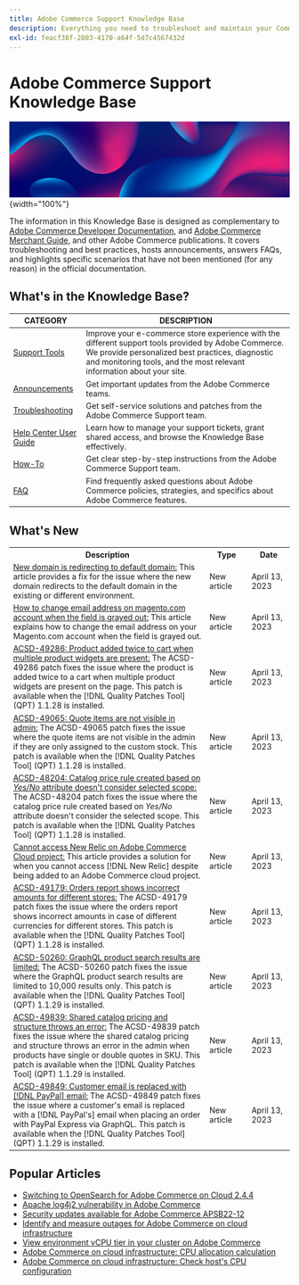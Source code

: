 ```yaml
---
title: Adobe Commerce Support Knowledge Base
description: Everything you need to troubleshoot and maintain your Commerce store.
exl-id: feacf38f-2803-4170-a64f-5d7c4567432d
---
```

# Adobe Commerce Support Knowledge Base

![Knowledge Base homepage](../help/assets/knowledge-base-home-page-cover.jpg){width="100%"}

The information in this Knowledge Base is designed as complementary to [Adobe Commerce Developer Documentation](https://developer.adobe.com/commerce/docs), and [Adobe Commerce Merchant Guide](https://experienceleague.adobe.com/docs/commerce-admin/user-guides/home.html), and other Adobe Commerce publications. It covers troubleshooting and best practices, hosts announcements, answers FAQs, and highlights specific scenarios that have not been mentioned (for any reason) in the official documentation.

## What's in the Knowledge Base?

| CATEGORY | DESCRIPTION | 
| --- | --- |
| [Support Tools](/help/support-tools/overview.md) | Improve your e-commerce store experience with the different support tools provided by Adobe Commerce. We provide personalized best practices, diagnostic and monitoring tools, and the most relevant information about your site. |
| [Announcements](/help/announcements/overview.md) | Get important updates from the Adobe Commerce teams. |
| [Troubleshooting](/help/troubleshooting/overview.md) | Get self-service solutions and patches from the Adobe Commerce Support team. |
| [Help Center User Guide](/help/help-center-guide/help-center/magento-help-center-user-guide.md) | Learn how to manage your support tickets, grant shared access, and browse the Knowledge Base effectively. |
| [How-To](/help/how-to/overview.md) | Get clear step-by-step instructions from the Adobe Commerce Support team. |
| [FAQ](/help/faq/overview.md) | Find frequently asked questions about Adobe Commerce policies, strategies, and specifics about Adobe Commerce features. | 

## What's New

<table style="width:100%">
  <tr>
    <th style="width:70%">Description</th>
    <th style="width:15%">Type</th>
    <th style="width:15%">Date</th>
  </tr>

 <tr>
    <td>
    <a href = "https://experienceleague.adobe.com/docs/commerce-knowledge-base/kb/troubleshooting/miscellaneous/new-domain-redirecting.html">New domain is redirecting to default domain:</a> This article provides a fix for the issue where the new domain redirects to the default domain in the existing or different environment.
    </td>
    <td>New article</td>
    <td> April 13, 2023</td>
  </tr>

  <tr>
    <td>
    <a href = "https://experienceleague.adobe.com/docs/commerce-knowledge-base/kb/how-to/change-email-address-on-magento-account.html">How to change email address on magento.com account when the field is grayed out:</a> This article explains how to change the email address on your Magento.com account when the field is grayed out.
    </td>
    <td>New article</td>
    <td>April 13, 2023</td>
  </tr>

  <tr>
    <td>
    <a href="https://experienceleague.adobe.com/docs/commerce-knowledge-base/kb/support-tools/patches/v1-1-28/acsd-49286-product-added-twice-to-cart-when-multiple-product-widgets-are-present-on-page.html?lang=en">ACSD-49286: Product added twice to cart when multiple product widgets are present:</a> The ACSD-49286 patch fixes the issue where the product is added twice to a cart when multiple product widgets are present on the page. This patch is available when the [!DNL Quality Patches Tool] (QPT) 1.1.28 is installed.
    </td>
    <td>New article</td>
    <td>April 13, 2023</td>
  </tr>

  <tr>
    <td>
    <a href="https://experienceleague.adobe.com/docs/commerce-knowledge-base/kb/support-tools/patches/v1-1-28/acsd-49065-quote-items-are-not-visible-in-admin-if-assigned-to-custom-stock.html">ACSD-49065: Quote items are not visible in admin:</a> The ACSD-49065 patch fixes the issue where the quote items are not visible in the admin if they are only assigned to the custom stock. This patch is available when the [!DNL Quality Patches Tool] (QPT) 1.1.28 is installed.
    </td>
    <td> New article </td>
    <td> April 13, 2023</td>
 </tr>

  <tr>
    <td>
    <a href="https://experienceleague.adobe.com/docs/commerce-knowledge-base/kb/support-tools/patches/v1-1-28/acsd-48204-catalog-price-rule-created-based-on-yes-no-attribute-does-not-consider-the-selected-scope.html">ACSD-48204: Catalog price rule created based on <em>Yes/No</em> attribute doesn't consider selected scope:</a> The ACSD-48204 patch fixes the issue where the catalog price rule created based on <em>Yes/No</em> attribute doesn't consider the selected scope. This patch is available when the [!DNL Quality Patches Tool] (QPT) 1.1.28 is installed.
    </td>
    <td>New article</td>
    <td>April 13, 2023</td>
  </tr>

  <tr>
    <td>
    <a href="https://experienceleague.adobe.com/docs/commerce-knowledge-base/kb/troubleshooting/miscellaneous/cannot-access-new-relic-for-adobe-commerce-cloud-account.html?lang=en">Cannot access New Relic on Adobe Commerce Cloud project:</a> This article provides a solution for when you cannot access [!DNL New Relic] despite being added to an Adobe Commerce cloud project.
    </td>
    <td>New article</td>
    <td>April 13, 2023</td>
  </tr>
  
  <tr>
    <td>
    <a href="https://experienceleague.adobe.com/docs/commerce-knowledge-base/kb/support-tools/patches/v1-1-28/acsd-49179-orders-report-shows-incorrect-amounts-for-different-stores.html">ACSD-49179: Orders report shows incorrect amounts for different stores:</a> The ACSD-49179 patch fixes the issue where the orders report shows incorrect amounts in case of different currencies for different stores. This patch is available when the [!DNL Quality Patches Tool] (QPT) 1.1.28 is installed.
    </td>
    <td>New article</td>
    <td>April 13, 2023</td>
  </tr>

  <tr>
    <td>
    <a href="https://experienceleague.adobe.com/docs/commerce-knowledge-base/kb/support-tools/patches/v1-1-29/acsd-50260-graphql-product-search-results-are-limited.html">ACSD-50260: GraphQL product search results are limited:</a> The ACSD-50260 patch fixes the issue where the GraphQL product search results are limited to 10,000 results only. This patch is available when the [!DNL Quality Patches Tool] (QPT) 1.1.29 is installed.
    </td>
    <td>New article</td>
    <td>April 13, 2023</td>
  </tr>

  <tr>
    <td>
    <a href="https://experienceleague.adobe.com/docs/commerce-knowledge-base/kb/support-tools/patches/v1-1-29/acsd-49839-shared-catalog-pricing-and-structure-throws-an-error.html">ACSD-49839: Shared catalog pricing and structure throws an error:</a> The ACSD-49839 patch fixes the issue where the shared catalog pricing and structure throws an error in the admin when products have single or double quotes in SKU. This patch is available when the [!DNL Quality Patches Tool] (QPT) 1.1.29 is installed.
    </td>
    <td>New article</td>
    <td>April 13, 2023</td>
  </tr>

  <tr>
    <td>
    <a href="https://experienceleague.adobe.com/docs/commerce-knowledge-base/kb/support-tools/patches/v1-1-29/acsd-49849-customer-email-was-replaced-with-paypal-email.html">ACSD-49849: Customer email is replaced with [!DNL PayPal] email:</a> The ACSD-49849 patch fixes the issue where a customer's email is replaced with a [!DNL PayPal's] email when placing an order with PayPal Express via GraphQL. This patch is available when the [!DNL Quality Patches Tool] (QPT) 1.1.29 is installed.
    </td>
    <td>New article</td>
    <td>April 13, 2023</td>
  </tr>
</table>

## Popular Articles

* [Switching to OpenSearch for Adobe Commerce on Cloud 2.4.4](/help/announcements/adobe-commerce-announcements/switching-to-opensearch-for-adobe-commerce-on-cloud-2.4.4.md)
* [Apache log4j2 vulnerability in Adobe Commerce](/help/announcements/adobe-commerce-announcements/apache-log4j2-adobe-commerce.md)
* [Security updates available for Adobe Commerce APSB22-12](/help/troubleshooting/known-issues-patches-attached/0-day-vulnerability-patch.md)
* [Identify and measure outages for Adobe Commerce on cloud infrastructure](/help/how-to/general/how-to-identify-outages.md)
* [View environment vCPU tier in your cluster on Adobe Commerce](/help/how-to/general/check-vcpu-using-observation-for-adobe-commerce.md)
* [Adobe Commerce on cloud infrastructure: CPU allocation calculation](/help/how-to/general/magento-commerce-cloud-cpu-allocation-calculation.md)
* [Adobe Commerce on cloud infrastructure: Check host's CPU configuration](/help/how-to/general/magento-commerce-cloud-check-hosts-cpu-configuration.md)
